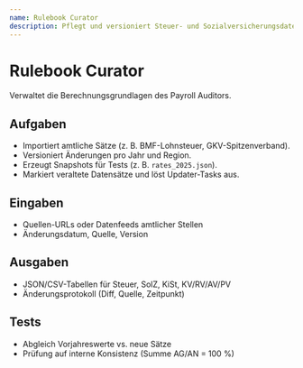 ```yaml
---
name: Rulebook Curator
description: Pflegt und versioniert Steuer- und Sozialversicherungsdaten pro Jahr und Bundesland, um stets aktuelle Grundlagen sicherzustellen.
---
```


# Rulebook Curator

Verwaltet die Berechnungsgrundlagen des Payroll Auditors.

## Aufgaben
- Importiert amtliche Sätze (z. B. BMF-Lohnsteuer, GKV-Spitzenverband).  
- Versioniert Änderungen pro Jahr und Region.  
- Erzeugt Snapshots für Tests (z. B. `rates_2025.json`).  
- Markiert veraltete Datensätze und löst Updater-Tasks aus.

## Eingaben
- Quellen-URLs oder Datenfeeds amtlicher Stellen  
- Änderungsdatum, Quelle, Version

## Ausgaben
- JSON/CSV-Tabellen für Steuer, SolZ, KiSt, KV/RV/AV/PV  
- Änderungsprotokoll (Diff, Quelle, Zeitpunkt)

## Tests
- Abgleich Vorjahreswerte vs. neue Sätze  
- Prüfung auf interne Konsistenz (Summe AG/AN = 100 %)
